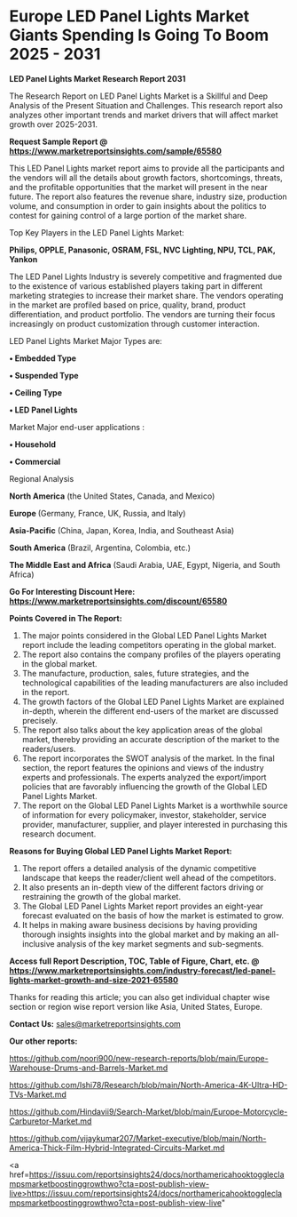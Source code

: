# Europe LED Panel Lights Market Giants Spending Is Going To Boom 2025 - 2031

<strong>LED Panel Lights Market Research Report 2031</strong>

The Research Report on LED Panel Lights Market is a Skillful and Deep Analysis of the Present Situation and Challenges. This research report also analyzes other important trends and market drivers that will affect market growth over 2025-2031.

<strong>Request Sample Report @ <a href=https://www.marketreportsinsights.com/sample/65580>https://www.marketreportsinsights.com/sample/65580</a></strong>

This LED Panel Lights market report aims to provide all the participants and the vendors will all the details about growth factors, shortcomings, threats, and the profitable opportunities that the market will present in the near future. The report also features the revenue share, industry size, production volume, and consumption in order to gain insights about the politics to contest for gaining control of a large portion of the market share.

Top Key Players in the LED Panel Lights Market:

<strong>Philips, OPPLE, Panasonic, OSRAM, FSL, NVC Lighting, NPU, TCL, PAK, Yankon</strong>

The LED Panel Lights Industry is severely competitive and fragmented due to the existence of various established players taking part in different marketing strategies to increase their market share. The vendors operating in the market are profiled based on price, quality, brand, product differentiation, and product portfolio. The vendors are turning their focus increasingly on product customization through customer interaction.

LED Panel Lights Market Major Types are:

<strong>• Embedded Type

• Suspended Type

• Ceiling Type

• LED Panel Lights</strong>

Market Major end-user applications :

<strong>• Household

• Commercial</strong>

Regional Analysis

</u><strong><b>North America</b></strong> (the United States, Canada, and Mexico)

<strong><b>Europe </b></strong>(Germany, France, UK, Russia, and Italy)

<strong><b>Asia-Pacific</b></strong> (China, Japan, Korea, India, and Southeast Asia)

<strong><b>South America</b></strong> (Brazil, Argentina, Colombia, etc.)

<strong><b>The Middle East and Africa</b></strong> (Saudi Arabia, UAE, Egypt, Nigeria, and South Africa)

<strong>Go For Interesting Discount Here: <a href=https://www.marketreportsinsights.com/discount/65580>https://www.marketreportsinsights.com/discount/65580</a></strong>

<strong>Points Covered in The Report:</strong>
<ol>
  <li>The major points considered in the Global LED Panel Lights Market report include the leading competitors operating in the global market.</li>
  <li>The report also contains the company profiles of the players operating in the global market.</li>
  <li>The manufacture, production, sales, future strategies, and the technological capabilities of the leading manufacturers are also included in the report.</li>
  <li>The growth factors of the Global LED Panel Lights Market are explained in-depth, wherein the different end-users of the market are discussed precisely.</li>
  <li>The report also talks about the key application areas of the global market, thereby providing an accurate description of the market to the readers/users.</li>
  <li>The report incorporates the SWOT analysis of the market. In the final section, the report features the opinions and views of the industry experts and professionals. The experts analyzed the export/import policies that are favorably influencing the growth of the Global LED Panel Lights Market.</li>
  <li>The report on the Global LED Panel Lights Market is a worthwhile source of information for every policymaker, investor, stakeholder, service provider, manufacturer, supplier, and player interested in purchasing this research document.</li>
</ol>
<strong>Reasons for Buying Global LED Panel Lights Market Report:</strong>

<ol>
  <li>The report offers a detailed analysis of the dynamic competitive landscape that keeps the reader/client well ahead of the competitors.</li>
  <li>It also presents an in-depth view of the different factors driving or restraining the growth of the global market.</li>
  <li>The Global LED Panel Lights Market report provides an eight-year forecast evaluated on the basis of how the market is estimated to grow.</li>
  <li>It helps in making aware business decisions by having providing thorough insights insights into the global market and by making an all-inclusive analysis of the key market segments and sub-segments.</li>
</ol>
<strong>Access full Report Description, TOC, Table of Figure, Chart, etc. @ <a href=https://www.marketreportsinsights.com/industry-forecast/led-panel-lights-market-growth-and-size-2021-65580>https://www.marketreportsinsights.com/industry-forecast/led-panel-lights-market-growth-and-size-2021-65580</a></strong>


Thanks for reading this article; you can also get individual chapter wise section or region wise report version like Asia, United States, Europe.

<strong>Contact Us:</strong>
sales@marketreportsinsights.com

<strong>Our other reports:</strong>

<a href=https://github.com/noori900/new-research-reports/blob/main/Europe-Warehouse-Drums-and-Barrels-Market.md>https://github.com/noori900/new-research-reports/blob/main/Europe-Warehouse-Drums-and-Barrels-Market.md</a>

<a href=https://github.com/Ishi78/Research/blob/main/North-America-4K-Ultra-HD-TVs-Market.md>https://github.com/Ishi78/Research/blob/main/North-America-4K-Ultra-HD-TVs-Market.md</a>

<a href=https://github.com/Hindavii9/Search-Market/blob/main/Europe-Motorcycle-Carburetor-Market.md>https://github.com/Hindavii9/Search-Market/blob/main/Europe-Motorcycle-Carburetor-Market.md</a>

<a href=https://github.com/vijaykumar207/Market-executive/blob/main/North-America-Thick-Film-Hybrid-Integrated-Circuits-Market.md>https://github.com/vijaykumar207/Market-executive/blob/main/North-America-Thick-Film-Hybrid-Integrated-Circuits-Market.md</a>

<a href=https://issuu.com/reportsinsights24/docs/northamericahooktoggleclampsmarketboostinggrowthwo?cta=post-publish-view-live>https://issuu.com/reportsinsights24/docs/northamericahooktoggleclampsmarketboostinggrowthwo?cta=post-publish-view-live</a>"
